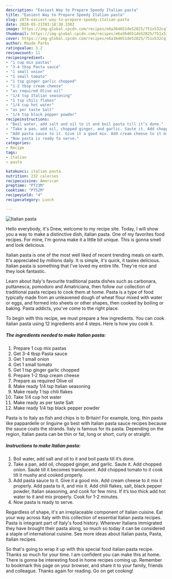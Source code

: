 ```yaml
---
description: "Easiest Way to Prepare Speedy Italian pasta"
title: "Easiest Way to Prepare Speedy Italian pasta"
slug: 2874-easiest-way-to-prepare-speedy-italian-pasta
date: 2020-05-21T03:18:30.330Z
image: https://img-global.cpcdn.com/recipes/e6a364651de52825/751x532cq70/italian-pasta-recipe-main-photo.jpg
thumbnail: https://img-global.cpcdn.com/recipes/e6a364651de52825/751x532cq70/italian-pasta-recipe-main-photo.jpg
cover: https://img-global.cpcdn.com/recipes/e6a364651de52825/751x532cq70/italian-pasta-recipe-main-photo.jpg
author: Maude Parks
ratingvalue: 3.2
reviewcount: 11
recipeingredient:
- "1 cup mix pastas"
- "3-4 tbsp Pasta sauce"
- "1 small onion"
- "1 small tomato"
- "1 tsp ginger garlic chopped"
- "1-2 tbsp cream cheese"
- "as required Olive oil"
- "1/4 tsp Italian seasoning"
- "1 tsp chili flakes"
- "1/4 cup hot water"
- "as per taste Salt"
- "1/4 tsp black pepper powder"
recipeinstructions:
- "Boil water, add salt and oil to it and boil pasta till it’s done."
- "Take a pan, add oil, chopped ginger, and garlic. Saute it. Add chopped onion. Sauté till it becomes translucent. Add chopped tomato to it cook till it mushy and cooked properly."
- "Add pasta sauce to it. Give it a good mix. Add cream cheese to it mix it properly. Add pasta to it, and mix it. Add chili flakes, salt, black pepper powder, Italian seasoning, and cook for few mins. If it’s too thick add hot water to it and mix properly. Cook for 1-2 minutes."
- "Now pasta is ready to serve."
categories:
- Recipe
tags:
- italian
- pasta

katakunci: italian pasta 
nutrition: 232 calories
recipecuisine: American
preptime: "PT23M"
cooktime: "PT52M"
recipeyield: "4"
recipecategory: Lunch

---
```



![Italian pasta](https://img-global.cpcdn.com/recipes/e6a364651de52825/751x532cq70/italian-pasta-recipe-main-photo.jpg)

Hello everybody, it's Drew, welcome to my recipe site. Today, I will show you a way to make a distinctive dish, italian pasta. One of my favorites food recipes. For mine, I'm gonna make it a little bit unique. This is gonna smell and look delicious.

Italian pasta is one of the most well liked of recent trending meals on earth. It's appreciated by millions daily. It is simple, it's quick, it tastes delicious. Italian pasta is something that I've loved my entire life. They're nice and they look fantastic.

Learn about Italy&#39;s favourite traditional pasta dishes such as carbonara, puttanesca, pomodoro and Amatriciana, then follow our collection of traditional pasta recipes to cook them at home. Pasta is a type of food typically made from an unleavened dough of wheat flour mixed with water or eggs, and formed into sheets or other shapes, then cooked by boiling or baking. Pasta addicts, you&#39;ve come to the right place.


To begin with this recipe, we must prepare a few ingredients. You can cook italian pasta using 12 ingredients and 4 steps. Here is how you cook it.

<!--inarticleads1-->

##### The ingredients needed to make Italian pasta:

1. Prepare 1 cup mix pastas
1. Get 3-4 tbsp Pasta sauce
1. Get 1 small onion
1. Get 1 small tomato
1. Get 1 tsp ginger garlic chopped
1. Prepare 1-2 tbsp cream cheese
1. Prepare as required Olive oil
1. Make ready 1/4 tsp Italian seasoning
1. Make ready 1 tsp chili flakes
1. Take 1/4 cup hot water
1. Make ready as per taste Salt
1. Make ready 1/4 tsp black pepper powder


Pasta is to Italy as fish and chips is to Britain! For example, long, thin pasta like pappardelle or linguine go best with Italian pasta sauce recipes because the sauce coats the strands. Italy is famous for its pasta. Depending on the region, Italian pasta can be thin or fat, long or short, curly or straight. 

<!--inarticleads2-->

##### Instructions to make Italian pasta:

1. Boil water, add salt and oil to it and boil pasta till it’s done.
1. Take a pan, add oil, chopped ginger, and garlic. Saute it. Add chopped onion. Sauté till it becomes translucent. Add chopped tomato to it cook till it mushy and cooked properly.
1. Add pasta sauce to it. Give it a good mix. Add cream cheese to it mix it properly. Add pasta to it, and mix it. Add chili flakes, salt, black pepper powder, Italian seasoning, and cook for few mins. If it’s too thick add hot water to it and mix properly. Cook for 1-2 minutes.
1. Now pasta is ready to serve.


Regardless of shape, it&#39;s an irreplaceable component of Italian cuisine. Eat your way across Italy with this collection of essential Italian pasta recipes. Pasta is integrant part of Italy&#39;s food history. Wherever Italians immigrated they have brought their pasta along, so much so today it can be considered a staple of international cuisine. See more ideas about Italian pasta, Pasta, Italian recipes. 

So that's going to wrap it up with this special food italian pasta recipe. Thanks so much for your time. I am confident you can make this at home. There is gonna be interesting food in home recipes coming up. Remember to bookmark this page on your browser, and share it to your family, friends and colleague. Thanks again for reading. Go on get cooking!
